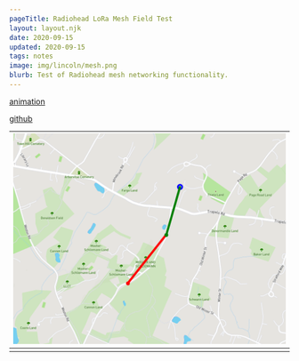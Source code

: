 ```yaml
---
pageTitle: Radiohead LoRa Mesh Field Test 
layout: layout.njk
date: 2020-09-15
updated: 2020-09-15
tags: notes 
image: img/lincoln/mesh.png
blurb: Test of Radiohead mesh networking functionality.
---
```


[animation](https://edgecollective.io/lora-mesh/gpsexpt/exp3/plotting/)

[github](https://github.com/edgecollective/lora-mesh/tree/master/gpsexpt/exp3)

|[ ![mesh](/img/lincoln/mesh.png)](/img/lincoln/mesh.png)|
|:--:|
|  |


